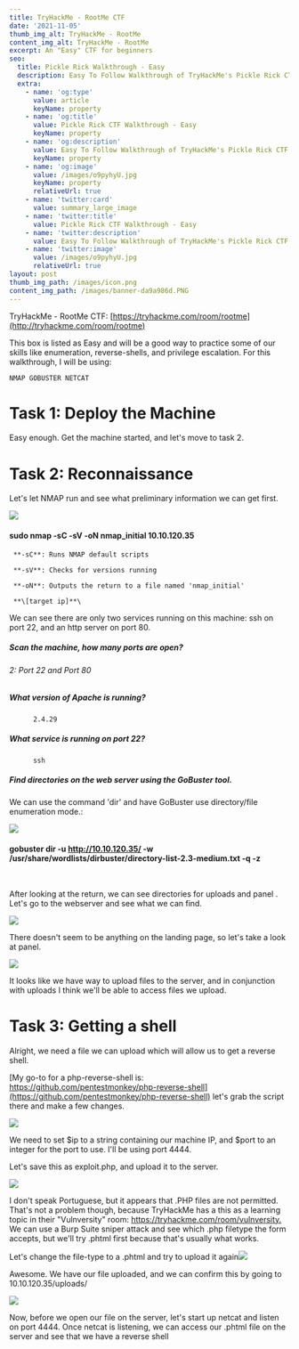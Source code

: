 ```yaml
---
title: TryHackMe - RootMe CTF
date: '2021-11-05'
thumb_img_alt: TryHackMe - RootMe
content_img_alt: TryHackMe - RootMe
excerpt: An "Easy" CTF for beginners
seo:
  title: Pickle Rick Walkthrough - Easy
  description: Easy To Follow Walkthrough of TryHackMe's Pickle Rick CTF
  extra:
    - name: 'og:type'
      value: article
      keyName: property
    - name: 'og:title'
      value: Pickle Rick CTF Walkthrough - Easy
      keyName: property
    - name: 'og:description'
      value: Easy To Follow Walkthrough of TryHackMe's Pickle Rick CTF
      keyName: property
    - name: 'og:image'
      value: /images/o9pyhyU.jpg
      keyName: property
      relativeUrl: true
    - name: 'twitter:card'
      value: summary_large_image
    - name: 'twitter:title'
      value: Pickle Rick CTF Walkthrough - Easy
    - name: 'twitter:description'
      value: Easy To Follow Walkthrough of TryHackMe's Pickle Rick CTF
    - name: 'twitter:image'
      value: /images/o9pyhyU.jpg
      relativeUrl: true
layout: post
thumb_img_path: /images/icon.png
content_img_path: /images/banner-da9a986d.PNG
---
```

TryHackMe - RootMe CTF: [https://tryhackme.com/room/rootme](http://tryhackme.com/room/rootme)

This box is listed as Easy and will be a good way to practice some of our skills like enumeration, reverse-shells, and privilege escalation.  For this walkthrough, I will be using:

`NMAP GOBUSTER NETCAT`

# Task 1: Deploy the Machine

Easy enough.  Get the machine started, and let's move to task 2.

# Task 2: Reconnaissance

Let's let NMAP run and see what preliminary information we can get first.

![](/images/nmap-7bb47228.png)

#### sudo nmap -sC -sV -oN nmap_initial 10.10.120.35

```
 **-sC**: Runs NMAP default scripts

 **-sV**: Checks for versions running

 **-oN**: Outputs the return to a file named 'nmap_initial'

 **\[target ip]**\

```

We can see there are only two services running on this machine: ssh on port 22, and an http server on port 80.

##### Scan the machine, how many ports are open?

###### 2: Port 22 and Port 80

##### What version of Apache is running?

          2.4.29

##### What service is running on port 22?

          ssh

##### Find directories on the web server using the GoBuster tool.

We can use the command 'dir' and have GoBuster use directory/file enumeration mode.:

![](/images/ant_gobuster.png)

#### gobuster dir -u http://10.10.120.35/ -w /usr/share/wordlists/dirbuster/directory-list-2.3-medium.txt -q -z

```
 
```

After looking at the return, we can see directories for uploads and panel .  Let's go to the webserver and see what we can find.

![](/images/http.png)

There doesn't seem to be anything on the landing page, so let's take a look at panel.

![](/images/panel.png)

It looks like we have way to upload files to the server, and in conjunction with uploads I think we'll be able to access files we upload.

# Task 3: Getting a shell

Alright, we need a file we can upload which will allow us to get a reverse shell.

[My go-to for a php-reverse-shell is: https://github.com/pentestmonkey/php-reverse-shell](https://github.com/pentestmonkey/php-reverse-shell) let's grab the script there and make a few changes.

![](/images/ant_shell.py.png)

We need to set $ip to a string containing our machine IP, and $port to an integer for the port to use.  I'll be using port 4444.

Let's save this as exploit.php, and upload it to the server.

![](/images/rejected.png)

I don't speak Portuguese, but it appears that .PHP files are not permitted.  That's not a problem though, because TryHackMe has a this as a learning topic in their "Vulnversity" room: <https://tryhackme.com/room/vulnversity.> We can use a Burp Suite sniper attack and see which .php filetype the form accepts, but we'll try .phtml first because that's usually what works.

Let's change the file-type to a .phtml and try to upload it again![](/images/accepted.png)

Awesome.  We have our file uploaded, and we can confirm this by going to 10.10.120.35/uploads/

![](/images/upload.png)

Now, before we open our file on the server, let's start up netcat and listen on port 4444.  Once netcat is listening, we can access our .phtml file on the server and see that we have a reverse shell

